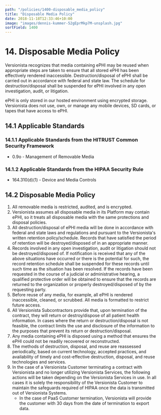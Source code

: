 ```yaml
---
path: "/policies/1400-disposable_media_policy"
title: "Disposable Media Policy"
date: 2018-11-18T12:33:46+10:00
image: "images/dennis-kummer-52gEprMkp7M-unsplash.jpg"
sortField: 1400
---
```


# 14. Disposable Media Policy

Versionista recognizes that media containing ePHI may be reused when appropriate
steps are taken to ensure that all stored ePHI has been effectively rendered
inaccessible. Destruction/disposal of ePHI shall be carried out in accordance
with federal and state law. The schedule for destruction/disposal shall be
suspended for ePHI involved in any open investigation, audit, or litigation.

ePHI is only stored in our hosted environment using encrypted storage.
Versionista does not use, own, or manage any mobile devices, SD cards, or tapes
that have access to ePHI.

## 14.1 Applicable Standards

### 14.1.1 Applicable Standards from the HITRUST Common Security Framework

- 0.9o - Management of Removable Media

### 14.1.2 Applicable Standards from the HIPAA Security Rule

- 164.310(d)(1) - Device and Media Controls

## 14.2 Disposable Media Policy

1. All removable media is restricted, audited, and is encrypted.
2. Versionista assumes all disposable media in its Platform may contain ePHI, so
   it treats all disposable media with the same protections and disposal
   policies.
3. All destruction/disposal of ePHI media will be done in accordance with
   federal and state laws and regulations and pursuant to the Versionista's
   written retention policy/schedule. Records that have satisfied the period of
   retention will be destroyed/disposed of in an appropriate manner.
4. Records involved in any open investigation, audit or litigation should not be
   destroyed/disposed of. If notification is received that any of the above
   situations have occurred or there is the potential for such, the record
   retention schedule shall be suspended for these records until such time as
   the situation has been resolved. If the records have been requested in the
   course of a judicial or administrative hearing, a qualified protective order
   will be obtained to ensure that the records are returned to the organization
   or properly destroyed/disposed of by the requesting party.
5. Before reuse of any media, for example, all ePHI is rendered inaccessible,
   cleaned, or scrubbed. All media is formatted to restrict future access.
6. All Versionista Subcontractors provide that, upon termination of the
   contract, they will return or destroy/dispose of all patient health
   information. In cases where the return or destruction/disposal is not
   feasible, the contract limits the use and disclosure of the information to
   the purposes that prevent its return or destruction/disposal.
7. Any media containing ePHI is disposed using a method that ensures the ePHI
   could not be readily recovered or reconstructed.
8. The methods of destruction, disposal, and reuse are reassessed periodically,
   based on current technology, accepted practices, and availability of timely
   and cost-effective destruction, disposal, and reuse technologies and
   services.
9. In the case of a Versionista Customer terminating a contract with Versionista
   and no longer utilizing Versionista Services, the following actions will be
   taken depending on the Versionista Services in use. In all cases it is solely
   the responsibility of the Versionista Customer to maintain the safeguards
   required of HIPAA once the data is transmitted out of Versionista Systems.
   - In the case of PaaS Customer termination, Versionista will provide the
     customer with 30 days from the date of termination to export data.
